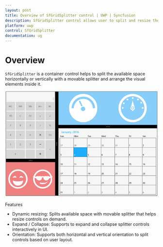```yaml
---
layout: post
title: Overview of SfGridSplitter control | UWP | Syncfusion
description: SfGridSplitter control allows user to split and resize the elements between rows and columns. It also provide support to preview the resized elements.
platform: uwp
control: SfGridSplitter
documentation: ug
---
```


# Overview

`SfGridSplitter` is a container control helps to split the available space horizontally or vertically with a movable splitter and arrange the visual elements inside it. 

![WPF GridSplitter resize and collapse](Overview-images/overview.png)

Features 

* Dynamic resizing: Splits available space with movable splitter that helps resize controls on demand.
* Expand / Collapse: Supports to expand and collapse splitter controls interactively in UI.
* Orientation: Supports both horizontal and vertical orientation to split controls based on user layout.
